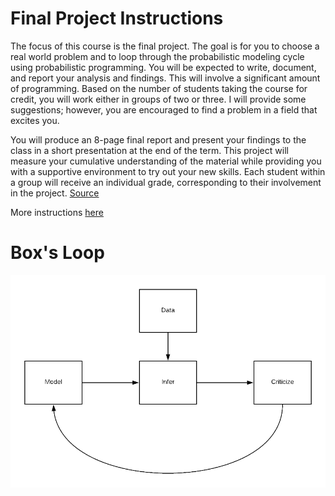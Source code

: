 # Final Project Instructions

The focus of this course is the final project. The goal is for you to choose a real world problem and to loop through the probabilistic modeling cycle using probabilistic programming. You will be expected to write, document, and report your analysis and findings. This will involve a significant amount of programming. Based on the number of students taking the course for credit, you will work either in groups of two or three. I will provide some suggestions; however, you are encouraged to find a problem in a field that excites you.

You will produce an 8-page final report and present your findings to the class in a short presentation at the end of the term. This project will measure your cumulative understanding of the material while providing you with a supportive environment to try out your new skills. Each student within a group will receive an individual grade, corresponding to their involvement in the project. [Source](http://www.proditus.com/syllabus2018.html)

More instructions [here](https://github.com/akucukelbir/probprog-finalproject)

# Box's Loop

![Box's Loop](final-project/resources/boxs-loop.png)
